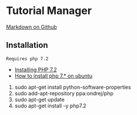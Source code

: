 # Tutorial Manager
[Markdown on Github](https://guides.github.com/features/mastering-markdown)

## Installation 
    Requires php 7.2

- [Installing PHP 7.2](https://www.colinodell.com/blog/201711/installing-php-72)
- [How to install php 7.* on ubuntu](https://tecadmin.net/install-php-7-on-ubuntu/)

1. sudo apt-get install python-software-properties
1. sudo add-apt-repository ppa:ondrej/php
1. sudo apt-get update
1. sudo apt-get install -y php7.2
